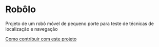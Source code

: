 # Robôlo
Projeto de um robô móvel de pequeno porte para teste de técnicas de localização e navegação

[Como contribuir com este projeto](./CONTRIBUTING.md)
